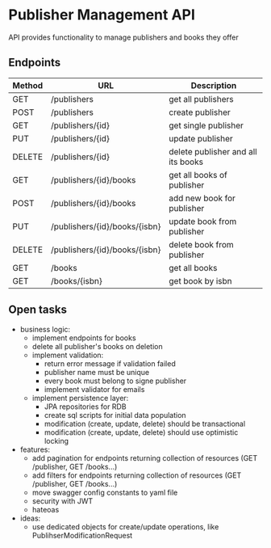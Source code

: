 Publisher Management API
========================
API provides functionality to manage publishers and books they offer

Endpoints
--------

| Method | URL                               | Description                        |
|--------|-----------------------------------|------------------------------------|
| GET    | /publishers                       | get all publishers                 |
| POST   | /publishers                       | create publisher                   |
| GET    | /publishers/{id}                  | get single publisher               |
| PUT    | /publishers/{id}                  | update publisher                   |
| DELETE | /publishers/{id}                  | delete publisher and all its books |
| GET    | /publishers/{id}/books            | get all books of publisher         |
| POST   | /publishers/{id}/books            | add new book for publisher         |
| PUT    | /publishers/{id}/books/{isbn}     | update book from publisher         |
| DELETE | /publishers/{id}/books/{isbn}     | delete book from publisher         |
| GET    | /books                            | get all books                      |
| GET    | /books/{isbn}                     | get book by isbn                   |

Open tasks
----------

* business logic:
    * implement endpoints for books
    * delete all publisher's books on deletion
    * implement validation:
        * return error message if validation failed
        * publisher name must be unique
        * every book must belong to signe publisher
        * implement validator for emails
    * implement persistence layer:
        * JPA repositories for RDB
        * create sql scripts for initial data population
        * modification (create, update, delete) should be transactional
        * modification (create, update, delete) should use optimistic locking
* features:
    * add pagination for endpoints returning collection of resources (GET /publisher, GET /books...)
    * add filters for endpoints returning collection of resources (GET /publisher, GET /books...)
    * move swagger config constants to yaml file
    * security with JWT
    * hateoas
* ideas:
  * use dedicated objects for create/update operations, like PublihserModificationRequest